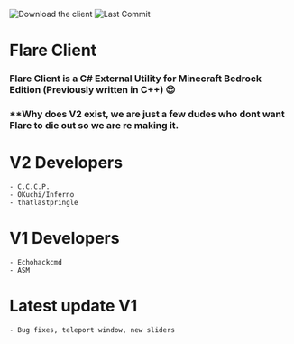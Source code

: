 ![Download the client](https://img.shields.io/badge/download-client-brightgreen?style=for-the-badge "Download the client")
![Last Commit](https://img.shields.io/github/last-commit/ElectronDevs/Flare-Client-v2?style=for-the-badge)

# Flare Client
### **Flare Client is a C# External Utility for Minecraft Bedrock Edition (Previously written in C++) :sunglasses:** 
### **Why does V2 exist, we are just a few dudes who dont want Flare to die out so we are re making it.


# V2 Developers
```
- C.C.C.P.
- OKuchi/Inferno
- thatlastpringle
```

# V1 Developers
```
- Echohackcmd
- ASM
```

# Latest update V1
```
- Bug fixes, teleport window, new sliders
```
